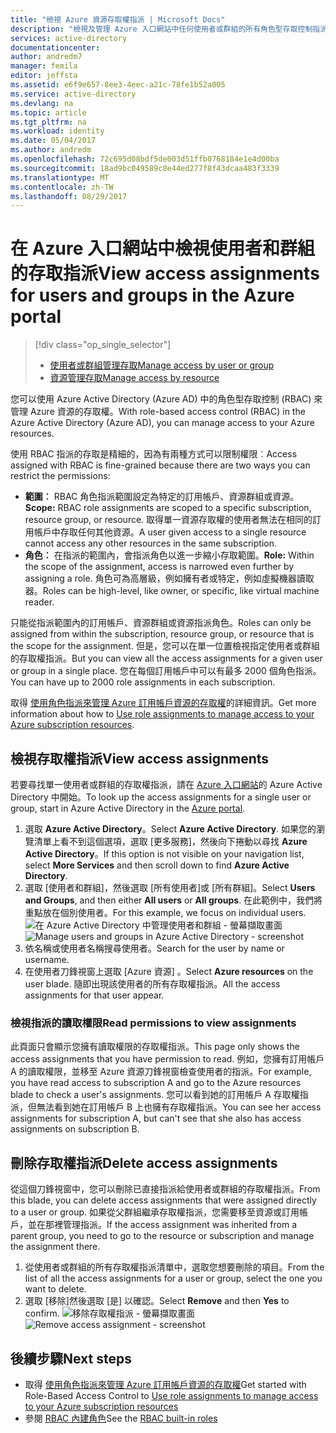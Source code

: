 ```yaml
---
title: "檢視 Azure 資源存取權指派 | Microsoft Docs"
description: "檢視及管理 Azure 入口網站中任何使用者或群組的所有角色型存取控制指派"
services: active-directory
documentationcenter: 
author: andredm7
manager: femila
editor: jeffsta
ms.assetid: e6f9e657-8ee3-4eec-a21c-78fe1b52a005
ms.service: active-directory
ms.devlang: na
ms.topic: article
ms.tgt_pltfrm: na
ms.workload: identity
ms.date: 05/04/2017
ms.author: andredm
ms.openlocfilehash: 72c695d08bdf5de003d51ffb0768184e1e4d00ba
ms.sourcegitcommit: 18ad9bc049589c8e44ed277f8f43dcaa483f3339
ms.translationtype: MT
ms.contentlocale: zh-TW
ms.lasthandoff: 08/29/2017
---
```

# <a name="view-access-assignments-for-users-and-groups-in-the-azure-portal"></a><span data-ttu-id="96617-103">在 Azure 入口網站中檢視使用者和群組的存取指派</span><span class="sxs-lookup"><span data-stu-id="96617-103">View access assignments for users and groups in the Azure portal</span></span>
> [!div class="op_single_selector"]
> * [<span data-ttu-id="96617-104">使用者或群組管理存取</span><span class="sxs-lookup"><span data-stu-id="96617-104">Manage access by user or group</span></span>](role-based-access-control-manage-assignments.md)
> * [<span data-ttu-id="96617-105">資源管理存取</span><span class="sxs-lookup"><span data-stu-id="96617-105">Manage access by resource</span></span>](role-based-access-control-configure.md)

<span data-ttu-id="96617-106">您可以使用 Azure Active Directory (Azure AD) 中的角色型存取控制 (RBAC) 來管理 Azure 資源的存取權。</span><span class="sxs-lookup"><span data-stu-id="96617-106">With role-based access control (RBAC) in the Azure Active Directory (Azure AD), you can manage access to your Azure resources.</span></span> 

<span data-ttu-id="96617-107">使用 RBAC 指派的存取是精細的，因為有兩種方式可以限制權限︰</span><span class="sxs-lookup"><span data-stu-id="96617-107">Access assigned with RBAC is fine-grained because there are two ways you can restrict the permissions:</span></span>

* <span data-ttu-id="96617-108">**範圍︰** RBAC 角色指派範圍設定為特定的訂用帳戶、資源群組或資源。</span><span class="sxs-lookup"><span data-stu-id="96617-108">**Scope:** RBAC role assignments are scoped to a specific subscription, resource group, or resource.</span></span> <span data-ttu-id="96617-109">取得單一資源存取權的使用者無法在相同的訂用帳戶中存取任何其他資源。</span><span class="sxs-lookup"><span data-stu-id="96617-109">A user given access to a single resource cannot access any other resources in the same subscription.</span></span>
* <span data-ttu-id="96617-110">**角色︰** 在指派的範圍內，會指派角色以進一步縮小存取範圍。</span><span class="sxs-lookup"><span data-stu-id="96617-110">**Role:** Within the scope of the assignment, access is narrowed even further by assigning a role.</span></span> <span data-ttu-id="96617-111">角色可為高層級，例如擁有者或特定，例如虛擬機器讀取器。</span><span class="sxs-lookup"><span data-stu-id="96617-111">Roles can be high-level, like owner, or specific, like virtual machine reader.</span></span>

<span data-ttu-id="96617-112">只能從指派範圍內的訂用帳戶、資源群組或資源指派角色。</span><span class="sxs-lookup"><span data-stu-id="96617-112">Roles can only be assigned from within the subscription, resource group, or resource that is the scope for the assignment.</span></span> <span data-ttu-id="96617-113">但是，您可以在單一位置檢視指定使用者或群組的存取權指派。</span><span class="sxs-lookup"><span data-stu-id="96617-113">But you can view all the access assignments for a given user or group in a single place.</span></span> <span data-ttu-id="96617-114">您在每個訂用帳戶中可以有最多 2000 個角色指派。</span><span class="sxs-lookup"><span data-stu-id="96617-114">You can have up to 2000 role assignments in each subscription.</span></span> 

<span data-ttu-id="96617-115">取得 [使用角色指派來管理 Azure 訂用帳戶資源的存取權](role-based-access-control-configure.md)的詳細資訊。</span><span class="sxs-lookup"><span data-stu-id="96617-115">Get more information about how to [Use role assignments to manage access to your Azure subscription resources](role-based-access-control-configure.md).</span></span>

## <a name="view-access-assignments"></a><span data-ttu-id="96617-116">檢視存取權指派</span><span class="sxs-lookup"><span data-stu-id="96617-116">View access assignments</span></span>
<span data-ttu-id="96617-117">若要尋找單一使用者或群組的存取權指派，請在 [Azure 入口網站](http://portal.azure.com)的 Azure Active Directory 中開始。</span><span class="sxs-lookup"><span data-stu-id="96617-117">To look up the access assignments for a single user or group, start in Azure Active Directory in the [Azure portal](http://portal.azure.com).</span></span>

1. <span data-ttu-id="96617-118">選取 **Azure Active Directory**。</span><span class="sxs-lookup"><span data-stu-id="96617-118">Select **Azure Active Directory**.</span></span> <span data-ttu-id="96617-119">如果您的瀏覽清單上看不到這個選項，選取 [更多服務]，然後向下捲動以尋找 **Azure Active Directory**。</span><span class="sxs-lookup"><span data-stu-id="96617-119">If this option is not visible on your navigation list, select **More Services** and then scroll down to find **Azure Active Directory**.</span></span>
2. <span data-ttu-id="96617-120">選取 [使用者和群組]，然後選取 [所有使用者]或 [所有群組]。</span><span class="sxs-lookup"><span data-stu-id="96617-120">Select **Users and Groups**, and then either **All users** or **All groups**.</span></span> <span data-ttu-id="96617-121">在此範例中，我們將重點放在個別使用者。</span><span class="sxs-lookup"><span data-stu-id="96617-121">For this example, we focus on individual users.</span></span>
    <span data-ttu-id="96617-122">![在 Azure Active Directory 中管理使用者和群組 - 螢幕擷取畫面](./media/role-based-access-control-manage-assignments/rbac_users_groups.png)</span><span class="sxs-lookup"><span data-stu-id="96617-122">![Manage users and groups in Azure Active Directory - screenshot](./media/role-based-access-control-manage-assignments/rbac_users_groups.png)</span></span>
3. <span data-ttu-id="96617-123">依名稱或使用者名稱搜尋使用者。</span><span class="sxs-lookup"><span data-stu-id="96617-123">Search for the user by name or username.</span></span>
4. <span data-ttu-id="96617-124">在使用者刀鋒視窗上選取 [Azure 資源]  。</span><span class="sxs-lookup"><span data-stu-id="96617-124">Select **Azure resources** on the user blade.</span></span> <span data-ttu-id="96617-125">隨即出現該使用者的所有存取權指派。</span><span class="sxs-lookup"><span data-stu-id="96617-125">All the access assignments for that user appear.</span></span>

### <a name="read-permissions-to-view-assignments"></a><span data-ttu-id="96617-126">檢視指派的讀取權限</span><span class="sxs-lookup"><span data-stu-id="96617-126">Read permissions to view assignments</span></span>
<span data-ttu-id="96617-127">此頁面只會顯示您擁有讀取權限的存取權指派。</span><span class="sxs-lookup"><span data-stu-id="96617-127">This page only shows the access assignments that you have permission to read.</span></span> <span data-ttu-id="96617-128">例如，您擁有訂用帳戶 A 的讀取權限，並移至 Azure 資源刀鋒視窗檢查使用者的指派。</span><span class="sxs-lookup"><span data-stu-id="96617-128">For example, you have read access to subscription A and go to the Azure resources blade to check a user's assignments.</span></span> <span data-ttu-id="96617-129">您可以看到她的訂用帳戶 A 存取權指派，但無法看到她在訂用帳戶 B 上也擁有存取權指派。</span><span class="sxs-lookup"><span data-stu-id="96617-129">You can see her access assignments for subscription A, but can't see that she also has access assignments on subscription B.</span></span>

## <a name="delete-access-assignments"></a><span data-ttu-id="96617-130">刪除存取權指派</span><span class="sxs-lookup"><span data-stu-id="96617-130">Delete access assignments</span></span>
<span data-ttu-id="96617-131">從這個刀鋒視窗中，您可以刪除已直接指派給使用者或群組的存取權指派。</span><span class="sxs-lookup"><span data-stu-id="96617-131">From this blade, you can delete access assignments that were assigned directly to a user or group.</span></span> <span data-ttu-id="96617-132">如果從父群組繼承存取權指派，您需要移至資源或訂用帳戶，並在那裡管理指派。</span><span class="sxs-lookup"><span data-stu-id="96617-132">If the access assignment was inherited from a parent group, you need to go to the resource or subscription and manage the assignment there.</span></span>

1. <span data-ttu-id="96617-133">從使用者或群組的所有存取權指派清單中，選取您想要刪除的項目。</span><span class="sxs-lookup"><span data-stu-id="96617-133">From the list of all the access assignments for a user or group, select the one you want to delete.</span></span>
2. <span data-ttu-id="96617-134">選取 [移除]然後選取 [是] 以確認。</span><span class="sxs-lookup"><span data-stu-id="96617-134">Select **Remove** and then **Yes** to confirm.</span></span>
    <span data-ttu-id="96617-135">![移除存取權指派 - 螢幕擷取畫面](./media/role-based-access-control-manage-assignments/delete_assignment.png)</span><span class="sxs-lookup"><span data-stu-id="96617-135">![Remove access assignment - screenshot](./media/role-based-access-control-manage-assignments/delete_assignment.png)</span></span>

## <a name="next-steps"></a><span data-ttu-id="96617-136">後續步驟</span><span class="sxs-lookup"><span data-stu-id="96617-136">Next steps</span></span>

* <span data-ttu-id="96617-137">取得 [使用角色指派來管理 Azure 訂用帳戶資源的存取權](role-based-access-control-configure.md)</span><span class="sxs-lookup"><span data-stu-id="96617-137">Get started with Role-Based Access Control to [Use role assignments to manage access to your Azure subscription resources](role-based-access-control-configure.md)</span></span>
* <span data-ttu-id="96617-138">參閱 [RBAC 內建角色](role-based-access-built-in-roles.md)</span><span class="sxs-lookup"><span data-stu-id="96617-138">See the [RBAC built-in roles](role-based-access-built-in-roles.md)</span></span>

